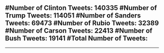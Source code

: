 #Number of Clinton Tweets: 140335
#Number of Trump Tweets: 114051
#Number of Sanders Tweets: 69473
#Number of Rubio Tweets: 32389
#Number of Carson Tweets: 22413
#Number of Bush Tweets: 19141
#Total Number of Tweets:  
---
---
